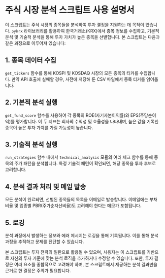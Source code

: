 # 주식 시장 분석 스크립트 사용 설명서

이 스크립트는 주식 시장의 종목들을 분석하여 투자 결정을 지원하는 데 목적이 있습니다. `pykrx` 라이브러리를 활용하여 한국거래소(KRX)에서 종목 정보를 수집하고, 기본적 분석 및 기술적 분석을 통해 투자 가치가 높은 종목을 선별합니다. 본 스크립트는 다음과 같은 과정으로 이루어져 있습니다:

## 1. 종목 데이터 수집
`get_tickers` 함수를 통해 KOSPI 및 KOSDAQ 시장의 모든 종목의 티커를 수집합니다. 만약 API 호출에 실패할 경우, 사전에 저장해 둔 CSV 파일에서 종목 티커를 읽어옵니다.

## 2. 기본적 분석 실행
`get_fund_score` 함수를 사용하여 각 종목의 ROE(자기자본이익률)와 EPS(주당순이익)를 평가합니다. 이 두 지표는 회사의 수익성 및 효율성을 나타내며, 높은 값을 기록한 종목이 높은 투자 가치를 가질 가능성이 높습니다.

## 3. 기술적 분석 실행
`run_strategies` 함수 내에서 `technical_analysis` 모듈의 여러 체크 함수를 통해 종목의 주가 패턴을 분석합니다. 특정 기술적 패턴이 확인되면, 해당 종목을 투자 후보로 고려합니다.

## 4. 분석 결과 처리 및 메일 발송
모든 분석이 완료되면, 선별된 종목들의 목록을 이메일로 발송합니다. 이메일에는 부채비율 및 업종별 PBR(주가순자산비율)도 고려해야 한다는 메모가 포함됩니다.

## 5. 로깅
분석 과정에서 발생하는 정보와 에러 메시지는 로깅을 통해 기록됩니다. 이를 통해 분석 과정을 추적하고 문제를 진단할 수 있습니다.

본 스크립트는 투자 전략의 일환으로 활용될 수 있으며, 사용자는 이 스크립트를 기반으로 자신의 투자 기준에 맞는 분석 로직을 추가하거나 수정할 수 있습니다. 또한, 투자 결정은 여러 요소를 종합적으로 고려해야 하며, 본 스크립트에서 제공하는 분석 결과만을 근거로 한 결정은 주의가 필요합니다.

